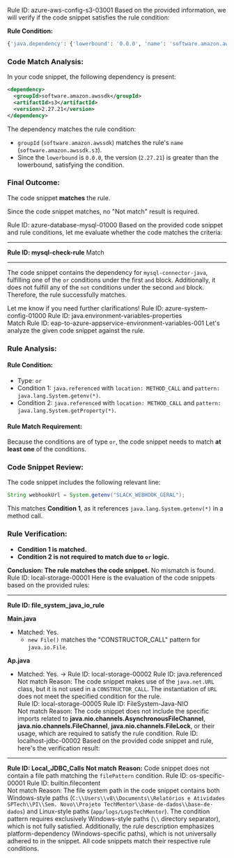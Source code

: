 Rule ID: azure-aws-config-s3-03001
Based on the provided information, we will verify if the code snippet satisfies the rule condition:

**Rule Condition:**
```python
{'java.dependency': {'lowerbound': '0.0.0', 'name': 'software.amazon.awssdk.s3'}}
```

### Code Match Analysis:
In your code snippet, the following dependency is present:
```xml
<dependency>
  <groupId>software.amazon.awssdk</groupId>
  <artifactId>s3</artifactId>
  <version>2.27.21</version>
</dependency>
```

The dependency matches the rule condition:
- `groupId` (`software.amazon.awssdk`) matches the rule's `name` (`software.amazon.awssdk.s3`).
- Since the `lowerbound` is `0.0.0`, the version (`2.27.21`) is greater than the lowerbound, satisfying the condition.

### Final Outcome:
The code snippet **matches** the rule.

Since the code snippet matches, no "Not match" result is required.

Rule ID: azure-database-mysql-01000
Based on the provided code snippet and rule conditions, let me evaluate whether the code matches the criteria:

---

**Rule ID: mysql-check-rule**
Match

---

The code snippet contains the dependency for `mysql-connector-java`, fulfilling one of the `or` conditions under the first `and` block. Additionally, it does not fulfill any of the `not` conditions under the second `and` block. Therefore, the rule successfully matches.

Let me know if you need further clarifications!
Rule ID: azure-system-config-01000
Rule ID: java.environment-variables-properties  
Match
Rule ID: eap-to-azure-appservice-environment-variables-001
Let's analyze the given code snippet against the rule.

### Rule Analysis:

#### Rule Condition:
- Type: `or`
- Condition 1: `java.referenced` with `location: METHOD_CALL` and `pattern: java.lang.System.getenv(*)`.
- Condition 2: `java.referenced` with `location: METHOD_CALL` and `pattern: java.lang.System.getProperty(*)`.

#### Rule Match Requirement:
Because the conditions are of type `or`, the code snippet needs to match **at least one** of the conditions.

### Code Snippet Review:
The code snippet includes the following relevant line:
```java
String webhookUrl = System.getenv("SLACK_WEBHOOK_GERAL");
```
This matches **Condition 1**, as it references `java.lang.System.getenv(*)` in a method call.

### Rule Verification:
- **Condition 1 is matched.**
- **Condition 2 is not required to match due to `or` logic.**

**Conclusion: The rule matches the code snippet.** No mismatch is found.
Rule ID: local-storage-00001
Here is the evaluation of the code snippets based on the provided rules:

---

**Rule ID: file_system_java_io_rule**

**Main.java**
- Matched: Yes.
  - `new File()` matches the "CONSTRUCTOR_CALL" pattern for `java.io.File`.

**Ap.java**
- Matched: Yes.
  ->
Rule ID: local-storage-00002
Rule ID: java.referenced  
Not match
Reason: The code snippet makes use of the `java.net.URL` class, but it is not used in a `CONSTRUCTOR_CALL`. The instantiation of `URL` does not meet the specified condition for the rule.     
Rule ID: local-storage-00005
Rule ID: FileSystem-Java-NIO  
Not match
Reason: The code snippet does not include the specific imports related to **java.nio.channels.AsynchronousFileChannel**, **java.nio.channels.FileChannel**, **java.nio.channels.FileLock**, or their usage, which are required to satisfy the rule condition.
Rule ID: localhost-jdbc-00002
Based on the provided code snippet and rule, here's the verification result:

---

**Rule ID: Local_JDBC_Calls**
**Not match**
**Reason:** Code snippet does not contain a file path matching the `filePattern` condition.
Rule ID: os-specific-00001
Rule ID: builtin.filecontent  
Not match
Reason: The file system path in the code snippet contains both Windows-style paths (`C:\\Users\\v8\\Documents\\Relatórios e Atividades SPTech\\PI\\Sem. Novo\\Projeto TechMentor\\base-de-dados\\base-de-dados`) and Linux-style paths (`app/logs/LogsTechMentor`). The condition pattern requires exclusively Windows-style paths (`\\` directory separator), which is not fully satisfied. Additionally, the rule description emphasizes platform-dependency (Windows-specific paths), which is not universally adhered to in the snippet.
All code snippets match their respective rule conditions.